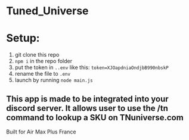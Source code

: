 # Tuned_Universe

# Setup:

1) git clone this repo
2) `npm i` in the repo folder
3) put the token in `..env` like this: `token=XJOapdniaOndjbB990nbskP`
4) rename the file to `.env`
5) launch by running `node main.js`

## This app is made to be integrated into your discord server. It allows user to use the /tn command to lookup a SKU on TNuniverse.com

Built for Air Max Plus France
